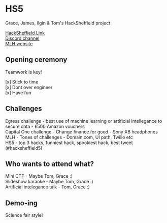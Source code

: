 # HS5
Grace, James, Ilgin & Tom's HackSheffield project

[HackSheffield Link](https://hacksheffield.co/)  
[Discord channel](https://discordapp.com/channels/579037853472784406/579038190929707050)  
[MLH website](http://hack.mlh.io)

## Opening ceremony 

Teamwork is key!

[x] Stick to time  
[x] Dont over engineer  
[x] Have fun

## Challenges
Egress challenge - best use of machine learning or artificial intellegance to secure data - £500 Amazon vouchers  
Capital One challenge - Change finance for good - Sony XB headphones  
MLH - Tones of challenges - Domain.com, UI path, Twilio etc  
HS5 - top 3 hacks, funniest hack, spookiest hack, best tweet (#hacksheffield5)  

## Who wants to attend what? 
Mini CTF - Maybe Tom, Grace :)  
Slideshow karaoke - Maybe Tom, Grace :)  
Artificial intelegance talk - Tom, Grace :)

## Demo-ing
Science fair style!
